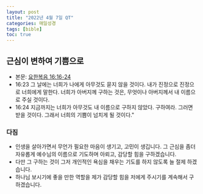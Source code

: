 ```yaml
---
layout: post
title: "2022년 4월 7일 QT"
categories: 매일성경
tags: [bible]
toc: true
---
```


## 근심이 변하여 기쁨으로
- 본문: [요한복음 16:16-24](https://www.bskorea.or.kr/bible/korbibReadpage.php?version=SAENEW&book=jhn&chap=16&sec=16&cVersion=&fontSize=15px&fontWeight=normal#focus)
- 16:23  그 날에는 너희가 나에게 아무것도 묻지 않을 것이다. 내가 진정으로 진정으로 너희에게 말한다. 너희가 아버지께 구하는 것은, 무엇이나 아버지께서 내 이름으로 주실 것이다.
- 16:24 지금까지는 너희가 아무것도 내 이름으로 구하지 않았다. 구하여라. 그러면 받을 것이다. 그래서 너희의 기쁨이 넘치게 될 것이다."

### 다짐
- 인생을 살아가면서 무언가 필요한 마음이 생기고, 고민이 생깁니다. 그 근심을 좀더 자유롭게 예수님의 이름으로 기도하며 아뢰고, 감당할 힘을 구하겠습니다.
- 다만 그 구하는 것이 그저 개인적인 욕심을 채우는 기도를 하지 않도록 늘 절제 하겠습니다.
- 하나님 보시기에 좋을 만한 역할을 제가 감당할 힘을 저에게 주시기를 계속해서 구하겠습니다.
